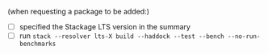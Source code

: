 (when requesting a package to be added:)
- [ ] specified the Stackage LTS version in the summary
- [ ] run `stack --resolver lts-X build --haddock --test --bench --no-run-benchmarks`
